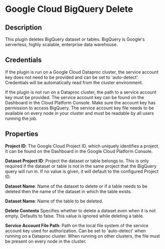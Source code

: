 # Google Cloud BigQuery Delete

Description
-----------
This plugin deletes BigQuery dataset or tables.
BigQuery is Google's serverless, highly scalable, enterprise data warehouse.

Credentials
-----------
If the plugin is run on a Google Cloud Dataproc cluster, the service account key does not need to be
provided and can be set to 'auto-detect'.
Credentials will be automatically read from the cluster environment.

If the plugin is not run on a Dataproc cluster, the path to a service account key must be provided.
The service account key can be found on the Dashboard in the Cloud Platform Console.
Make sure the account key has permission to access BigQuery.
The service account key file needs to be available on every node in your cluster and
must be readable by all users running the job.

Properties
----------
**Project ID**: The Google Cloud Project ID, which uniquely identifies a project.
It can be found on the Dashboard in the Google Cloud Platform Console.

**Dataset Project ID**: Project the dataset or table belongs to. This is only required if the dataset or table is not
in the same project that the BigQuery query will run in. If no value is given,
it will default to the configured Project ID.

**Dataset Name**: Name of the dataset to delete or if a table needs to be deleted then the name of the dataset in
which the table exists.

**Dataset Name**: Name of the table to be deleted.

**Delete Contents** Specifies whether to delete a dataset even when it is not empty. Defaults to false. This value is
ignored while deleting a table.

**Service Account File Path**: Path on the local file system of the service account key used for
authorization. Can be set to 'auto-detect' when running on a Dataproc cluster.
When running on other clusters, the file must be present on every node in the cluster.
